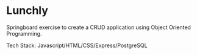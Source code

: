 # Lunchly

Springboard exercise to create a CRUD application using Object Oriented Programming. 

Tech Stack: Javascript/HTML/CSS/Express/PostgreSQL